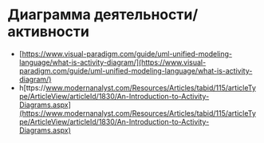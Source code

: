 # Диаграмма деятельности/активности

* [https://www.visual-paradigm.com/guide/uml-unified-modeling-language/what-is-activity-diagram/](https://www.visual-paradigm.com/guide/uml-unified-modeling-language/what-is-activity-diagram/)
* h[ttps://www.modernanalyst.com/Resources/Articles/tabid/115/articleType/ArticleView/articleId/1830/An-Introduction-to-Activity-Diagrams.aspx](https://www.modernanalyst.com/Resources/Articles/tabid/115/articleType/ArticleView/articleId/1830/An-Introduction-to-Activity-Diagrams.aspx)
